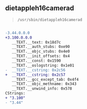 ## dietappleh16camerad

> `/usr/sbin/dietappleh16camerad`

```diff

-3.44.0.0.0
+3.100.0.0.0
   __TEXT.__text: 0x18d7c
   __TEXT.__auth_stubs: 0xe90
   __TEXT.__objc_stubs: 0x4e0
   __TEXT.__init_offsets: 0x4
   __TEXT.__const: 0x1590
   __TEXT.__oslogstring: 0x1e01
-  __TEXT.__cstring: 0x2c56
+  __TEXT.__cstring: 0x2c57
   __TEXT.__gcc_except_tab: 0x4f4
   __TEXT.__objc_methname: 0x343
   __TEXT.__unwind_info: 0x578
CStrings:
+ "3.100"
- "3.44"

```
